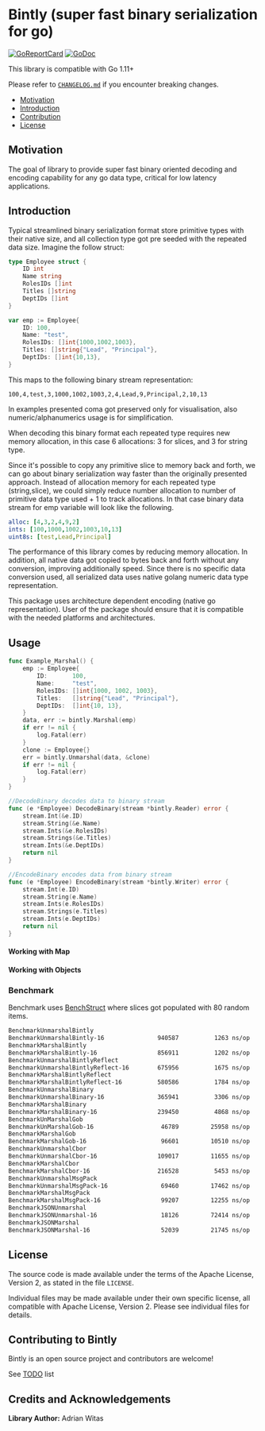# Bintly (super fast binary serialization for go) 

[![GoReportCard](https://goreportcard.com/badge/github.com/viant/bintly)](https://goreportcard.com/report/github.com/viant/bintly)
[![GoDoc](https://godoc.org/github.com/viant/bintly?status.svg)](https://godoc.org/github.com/viant/bintly)

This library is compatible with Go 1.11+

Please refer to [`CHANGELOG.md`](CHANGELOG.md) if you encounter breaking changes.

- [Motivation](#motivation)
- [Introduction](#introduction)
- [Contribution](#contributing-to-bintly)
- [License](#license)

## Motivation

The goal of library to provide super fast binary oriented decoding and encoding capability for any go data type, critical
for low latency applications.


## Introduction

Typical streamlined binary serialization format store primitive types with their native size, and all collection type
got pre seeded with the repeated data size. Imagine the follow struct:

```go
type Employee struct {
	ID int
	Name string
	RolesIDs []int
	Titles []string
    DeptIDs []int
}

var emp := Employee{
    ID: 100,
    Name: "test",
    RolesIDs: []int{1000,1002,1003},
    Titles: []string{"Lead", "Principal"},
    DeptIDs: []int{10,13},
}
```
This maps to the following binary stream representation:
```
100,4,test,3,1000,1002,1003,2,4,Lead,9,Principal,2,10,13
```

In examples presented coma got preserved only for visualisation, also numeric/alphanumerics usage is for simplification.

When decoding this binary format each repeated type requires new memory allocation, in this case 6 allocations:
3 for slices, and 3 for string type. 

Since it's possible to copy any primitive slice to memory back and forth, we can go about binary serialization way faster than the originally presented approach.
Instead of allocation memory for each repeated type (string,slice), we could simply reduce number allocation to number of 
primitive data type used + 1 to track allocations.
In that case binary data stream for emp variable will look like the following. 

```yaml
alloc: [4,3,2,4,9,2] 
ints: [100,1000,1002,1003,10,13]
uint8s: [test,Lead,Principal]
```

The performance of this library comes by reducing memory allocation. 
In addition, all native data got copied to bytes back and forth without any conversion, 
improving additionally speed. Since there is no specific data conversion used,
all serialized data uses native golang numeric data type representation. 

This package uses architecture dependent encoding (native go representation).
User of the package should ensure that it is compatible with the needed platforms and architectures.


## Usage

```go
func Example_Marshal() {
	emp := Employee{
		ID:       100,
		Name:     "test",
		RolesIDs: []int{1000, 1002, 1003},
		Titles:   []string{"Lead", "Principal"},
		DeptIDs:  []int{10, 13},
	}
	data, err := bintly.Marshal(emp)
	if err != nil {
		log.Fatal(err)
	}
	clone := Employee{}
	err = bintly.Unmarshal(data, &clone)
	if err != nil {
		log.Fatal(err)
	}
}

//DecodeBinary decodes data to binary stream
func (e *Employee) DecodeBinary(stream *bintly.Reader) error {
	stream.Int(&e.ID)
	stream.String(&e.Name)
	stream.Ints(&e.RolesIDs)
	stream.Strings(&e.Titles)
	stream.Ints(&e.DeptIDs)
	return nil
}

//EncodeBinary encodes data from binary stream
func (e *Employee) EncodeBinary(stream *bintly.Writer) error {
	stream.Int(e.ID)
	stream.String(e.Name)
	stream.Ints(e.RolesIDs)
	stream.Strings(e.Titles)
	stream.Ints(e.DeptIDs)
	return nil
}
```

#### Working with Map


#### Working with Objects


### Benchmark

Benchmark uses [BenchStruct](stress/bench.go)  where slices got populated with 80 random items.

```bash
BenchmarkUnmarshalBintly
BenchmarkUnmarshalBintly-16           	  940587	      1263 ns/op	    3762 B/op	       6 allocs/op
BenchmarkMarshalBintly
BenchmarkMarshalBintly-16             	  856911	      1202 ns/op	    2484 B/op	       3 allocs/op
BenchmarkUnmarshalBintlyReflect
BenchmarkUnmarshalBintlyReflect-16    	  675956	      1675 ns/op	    3796 B/op	       7 allocs/op
BenchmarkMarshalBintlyReflect
BenchmarkMarshalBintlyReflect-16      	  580586	      1784 ns/op	    2507 B/op	      10 allocs/op
BenchmarkUnmarshalBinary
BenchmarkUnmarshalBinary-16           	  365941	      3306 ns/op	    3152 B/op	      73 allocs/op
BenchmarkMarshalBinary
BenchmarkMarshalBinary-16             	  239450	      4868 ns/op	    4536 B/op	       7 allocs/op
BenchmarkUnMarshalGob
BenchmarkUnMarshalGob-16              	   46789	     25958 ns/op	   13928 B/op	     317 allocs/op
BenchmarkMarshalGob
BenchmarkMarshalGob-16                	   96601	     10510 ns/op	    9956 B/op	      36 allocs/op
BenchmarkUnmarshalCbor
BenchmarkUnmarshalCbor-16             	  109017	     11655 ns/op	    3488 B/op	      79 allocs/op
BenchmarkMarshalCbor
BenchmarkMarshalCbor-16               	  216528	      5453 ns/op	    2194 B/op	       2 allocs/op
BenchmarkUnmarshalMsgPack
BenchmarkUnmarshalMsgPack-16          	   69460	     17462 ns/op	    4899 B/op	      84 allocs/op
BenchmarkMarshalMsgPack
BenchmarkMarshalMsgPack-16            	   99207	     12255 ns/op	    4722 B/op	       8 allocs/op
BenchmarkJSONUnmarshal
BenchmarkJSONUnmarshal-16             	   18126	     72414 ns/op	   15488 B/op	     308 allocs/op
BenchmarkJSONMarshal
BenchmarkJSONMarshal-16               	   52039	     21745 ns/op	    4359 B/op	       3 allocs/op
```



<a name="License"></a>
## License

The source code is made available under the terms of the Apache License, Version 2, as stated in the file `LICENSE`.

Individual files may be made available under their own specific license,
all compatible with Apache License, Version 2. Please see individual files for details.

<a name="Credits-and-Acknowledgements"></a>

## Contributing to Bintly

Bintly is an open source project and contributors are welcome!

See [TODO](TODO.md) list

## Credits and Acknowledgements

**Library Author:** Adrian Witas

